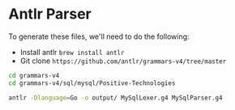# Antlr Parser

To generate these files, we'll need to do the following:

* Install antlr `brew install antlr`
* Git clone `https://github.com/antlr/grammars-v4/tree/master`

```bash
cd grammars-v4
cd grammars-v4/sql/mysql/Positive-Technologies

antlr -Dlanguage=Go -o output/ MySqlLexer.g4 MySqlParser.g4
```
